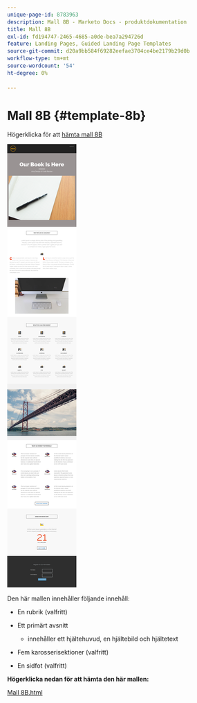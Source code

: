 ```yaml
---
unique-page-id: 8783963
description: Mall 8B - Marketo Docs - produktdokumentation
title: Mall 8B
exl-id: fd194747-2465-4685-a0de-bea7a294726d
feature: Landing Pages, Guided Landing Page Templates
source-git-commit: d20a9bb584f69282eefae3704ce4be2179b29d0b
workflow-type: tm+mt
source-wordcount: '54'
ht-degree: 0%

---
```


# Mall 8B {#template-8b}

Högerklicka för att [hämta mall 8B](https://experienceleague.adobe.com/landing/marketo/lp-templates/template-8b.html?lang=sv-SE)

![](assets/image2015-7-29-13-3a56-3a13.png)

Den här mallen innehåller följande innehåll:

* En rubrik (valfritt)
* Ett primärt avsnitt

   * innehåller ett hjältehuvud, en hjältebild och hjältetext

* Fem karosserisektioner (valfritt)
* En sidfot (valfritt)

**Högerklicka nedan för att hämta den här mallen:**

[Mall 8B.html](https://experienceleague.adobe.com/landing/marketo/lp-templates/template-8b.html?lang=sv-SE)
